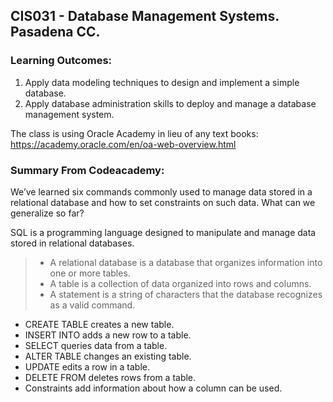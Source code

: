 ## CIS031 - Database Management Systems. Pasadena CC. 

### Learning Outcomes: 

1. Apply data modeling techniques to design and implement a simple database.
2. Apply database administration skills to deploy and manage a database management system.

The class is using Oracle Academy in lieu of any text books: https://academy.oracle.com/en/oa-web-overview.html


### Summary From Codeacademy:

We’ve learned six commands commonly used to manage data stored in a relational database and how to set constraints on such data. What can we generalize so far?

SQL is a programming language designed to manipulate and manage data stored in relational databases.

> * A relational database is a database that organizes information into one or more tables.
> * A table is a collection of data organized into rows and columns.
> * A statement is a string of characters that the database recognizes as a valid command.

* CREATE TABLE creates a new table.
* INSERT INTO adds a new row to a table.
* SELECT queries data from a table.
* ALTER TABLE changes an existing table.
* UPDATE edits a row in a table.
* DELETE FROM deletes rows from a table.
* Constraints add information about how a column can be used.

